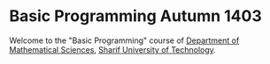 # Basic Programming Autumn 1403
Welcome to the "Basic Programming" course of [Department of Mathematical Sciences](https://math.sharif.ir), [Sharif University of Technology](https://sharif.edu).
